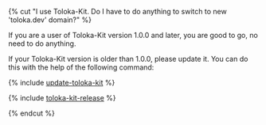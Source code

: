 {% cut "I use Toloka-Kit. Do I have to do anything to switch to new 'toloka.dev' domain?" %}

If you are a user of Toloka-Kit version 1.0.0 and later, you are good to go, no need to do anything.

If your Toloka-Kit version is older than 1.0.0, please update it. You can do this with the help of the following command:

{% include [update-toloka-kit](shared/update-toloka-kit.md) %}

{% include [toloka-kit-release](shared/toloka-kit-release.md) %}

{% endcut %}